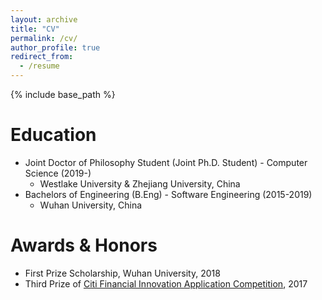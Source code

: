 ```yaml
---
layout: archive
title: "CV"
permalink: /cv/
author_profile: true
redirect_from:
  - /resume
---
```


{% include base_path %}

Education
===

* Joint Doctor of Philosophy Student (Joint Ph.D. Student) - Computer Science (2019-)
  * Westlake University & Zhejiang University, China
* Bachelors of Engineering (B.Eng) - Software Engineering (2015-2019)
  * Wuhan University, China

Awards & Honors
======

* First Prize Scholarship, Wuhan University, 2018
* Third Prize of [Citi Financial Innovation Application Competition](http://www.citigroup.com/china/csts/EducationProgram/AboutEducation_CFCcn.html), 2017


